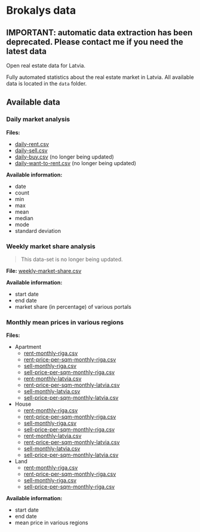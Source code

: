 # Brokalys data

## IMPORTANT: automatic data extraction has been deprecated. Please contact me if you need the latest data

Open real estate data for Latvia.

Fully automated statistics about the real estate market in Latvia. All available data is located in the `data` folder.

## Available data

### Daily market analysis
**Files:** 
- [daily-rent.csv](/data/daily-rent.csv)
- [daily-sell.csv](/data/daily-sell.csv)
- [daily-buy.csv](/data/daily-buy.csv) (no longer being updated)
- [daily-want-to-rent.csv](/data/daily-want-to-rent.csv) (no longer being updated)

**Available information:**
- date
- count
- min
- max
- mean
- median
- mode
- standard deviation

### Weekly market share analysis
> This data-set is no longer being updated.

**File:** [weekly-market-share.csv](/data/weekly-market-share.csv)

**Available information:**
- start date
- end date
- market share (in percentage) of various portals

### Monthly mean prices in various regions
**Files:**
- Apartment
  - [rent-monthly-riga.csv](/data/apartment/rent-monthly-riga.csv)
  - [rent-price-per-sqm-monthly-riga.csv](/data/apartment/rent-price-per-sqm-monthly-riga.csv)
  - [sell-monthly-riga.csv](/data/apartment/sell-monthly-riga.csv)
  - [sell-price-per-sqm-monthly-riga.csv](/data/apartment/sell-price-per-sqm-monthly-riga.csv)
  - [rent-monthly-latvia.csv](/data/apartment/rent-monthly-latvia.csv)
  - [rent-price-per-sqm-monthly-latvia.csv](/data/apartment/rent-price-per-sqm-monthly-latvia.csv)
  - [sell-monthly-latvia.csv](/data/apartment/sell-monthly-latvia.csv)
  - [sell-price-per-sqm-monthly-latvia.csv](/data/apartment/sell-price-per-sqm-monthly-latvia.csv)
- House
  - [rent-monthly-riga.csv](/data/house/rent-monthly-riga.csv)
  - [rent-price-per-sqm-monthly-riga.csv](/data/house/rent-price-per-sqm-monthly-riga.csv)
  - [sell-monthly-riga.csv](/data/house/sell-monthly-riga.csv)
  - [sell-price-per-sqm-monthly-riga.csv](/data/house/sell-price-per-sqm-monthly-riga.csv)
  - [rent-monthly-latvia.csv](/data/house/rent-monthly-latvia.csv)
  - [rent-price-per-sqm-monthly-latvia.csv](/data/house/rent-price-per-sqm-monthly-latvia.csv)
  - [sell-monthly-latvia.csv](/data/house/sell-monthly-latvia.csv)
  - [sell-price-per-sqm-monthly-latvia.csv](/data/house/sell-price-per-sqm-monthly-latvia.csv)
- Land
  - [rent-monthly-riga.csv](/data/land/rent-monthly-riga.csv)
  - [rent-price-per-sqm-monthly-riga.csv](/data/land/rent-price-per-sqm-monthly-riga.csv)
  - [sell-monthly-riga.csv](/data/land/sell-monthly-riga.csv)
  - [sell-price-per-sqm-monthly-riga.csv](/data/land/sell-price-per-sqm-monthly-riga.csv)

**Available information:**
- start date
- end date
- mean price in various regions
